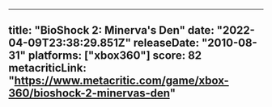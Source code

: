 
---
title: "BioShock 2: Minerva's Den"
date: "2022-04-09T23:38:29.851Z"
releaseDate: "2010-08-31"
platforms: ["xbox360"]
score: 82
metacriticLink: "https://www.metacritic.com/game/xbox-360/bioshock-2-minervas-den"
---
